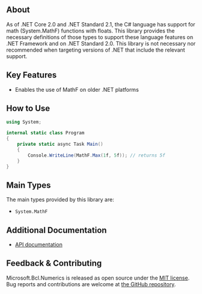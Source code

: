 ## About

As of .NET Core 2.0 and .NET Standard 2.1, the C# language has support for math (System.MathF) functions with floats. This library provides the necessary definitions of those types to support these language features on .NET Framework and on .NET Standard 2.0. This library is not necessary nor recommended when targeting versions of .NET that include the relevant support.

## Key Features

<!-- The key features of this package -->

* Enables the use of MathF on older .NET platforms

## How to Use

<!-- A compelling example on how to use this package with code, as well as any specific guidelines for when to use the package -->

```C#
using System;

internal static class Program
{
    private static async Task Main()
    {       
        Console.WriteLine(MathF.Max(1f, 5f)); // returns 5f
    }
}
```

## Main Types

<!-- The main types provided in this library -->

The main types provided by this library are:

* `System.MathF`

## Additional Documentation

<!-- Links to further documentation. Remove conceptual documentation if not available for the library. -->

* [API documentation](https://learn.microsoft.com/dotnet/api/system.mathf)

## Feedback & Contributing

<!-- How to provide feedback on this package and contribute to it -->

Microsoft.Bcl.Numerics is released as open source under the [MIT license](https://licenses.nuget.org/MIT). Bug reports and contributions are welcome at [the GitHub repository](https://github.com/dotnet/runtime).